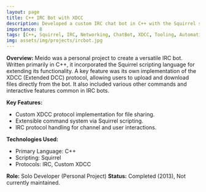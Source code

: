 ```yaml
---
layout: page
title: C++ IRC Bot with XDCC
description: Developed a custom IRC chat bot in C++ with the Squirrel scripting language, featuring a self-implemented XDCC protocol for file sharing and various interactive features.
importance: 8
tags: [C++, Squirrel, IRC, Networking, ChatBot, XDCC, Tooling, Automation]
img: assets/img/projects/ircbot.jpg
---
```


**Overview:**
Meido was a personal project to create a versatile IRC bot. Written primarily in C++, it incorporated the Squirrel scripting language for extending its functionality. A key feature was its own implementation of the XDCC (Extended DCC) protocol, allowing users to upload and download files directly from the bot. It also included various other commands and interactive features common in IRC bots.

**Key Features:**
*   Custom XDCC protocol implementation for file sharing.
*   Extensible command system via Squirrel scripting.
*   IRC protocol handling for channel and user interactions.

**Technologies Used:**
*   Primary Language: C++
*   Scripting: Squirrel
*   Protocols: IRC, Custom XDCC

**Role:** Solo Developer (Personal Project)
**Status:** Completed (2013), Not currently maintained.
